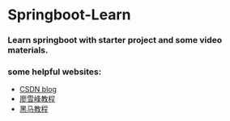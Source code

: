 # Springboot-Learn

### Learn springboot with starter project and some video materials.

### some helpful websites:
- [CSDN blog](https://blog.csdn.net/baidu_39298625/article/details/98102453)
- [廖雪峰教程](https://www.liaoxuefeng.com/wiki/1252599548343744/1266265175882464)
- [黑马教程](https://www.bilibili.com/video/BV1m84y1w7Tb/?spm_id_from=333.1007.top_right_bar_window_custom_collection.content.click)
